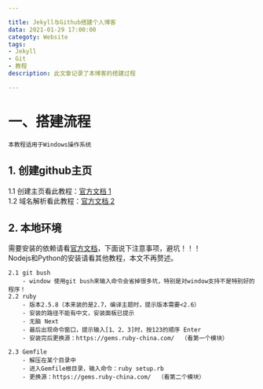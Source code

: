 ```yaml
---

title: Jekyll与Github搭建个人博客
data: 2021-01-29 17:00:00
categoty: Website
tags:
- Jekyll
- Git
- 教程
description: 此文章记录了本博客的搭建过程

---
```


# 一、搭建流程
    本教程适用于Windows操作系统

## 1. 创建github主页
1.1 创建主页看此教程：[官方文档 1](https://pages.github.com/)  
1.2 域名解析看此教程：[官方文档 2](https://docs.github.com/en/github/working-with-github-pages/managing-a-custom-domain-for-your-github-pages-site)

## 2. 本地环境
需要安装的依赖请看[官方文档](http://jekyllcn.com/docs/installation/)，下面说下注意事项，避坑！！！  
Nodejs和Python的安装请看其他教程，本文不再赘述。

    2.1 git bush
        - window 使用git bush来输入命令会省掉很多坑，特别是对window支持不是特别好的程序！
    2.2 ruby
        - 版本2.5.8（本来装的是2.7，编译主题时，提示版本需要<2.6）
        - 安装的路径不能有中文，安装面板已提示
        - 无脑 Next
        - 最后出现命令窗口，提示输入[1、2、3]时，按123的顺序 Enter
        - 安装完后更换源：https://gems.ruby-china.com/  （看第一个模块）

    2.3 Gemfile
        - 解压在某个目录中
        - 进入Gemfile根目录，输入命令：ruby setup.rb
        - 更换源：https://gems.ruby-china.com/  （看第二个模块）
    







